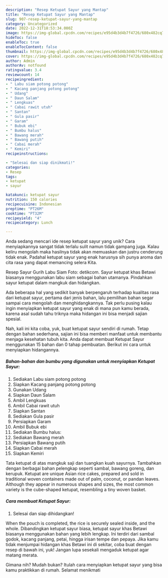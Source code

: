 ```yaml
---
description: "Resep Ketupat Sayur yang Mantap"
title: "Resep Ketupat Sayur yang Mantap"
slug: 907-resep-ketupat-sayur-yang-mantap
category: Uncategorized
date: 2022-12-31T18:53:34.000Z
image: https://img-global.cpcdn.com/recipes/e95d4b3d4b7f4726/680x482cq70/ketupat-sayur-foto-resep-utama.jpg
hideToc: false
enableToc: true
enableTocContent: false
thumbnail: https://img-global.cpcdn.com/recipes/e95d4b3d4b7f4726/680x482cq70/ketupat-sayur-foto-resep-utama.jpg
cover: https://img-global.cpcdn.com/recipes/e95d4b3d4b7f4726/680x482cq70/ketupat-sayur-foto-resep-utama.jpg
author: Admin
authorAv: notfound
ratingvalue: 3.4
reviewcount: 14
recipeingredient:
- " Labu siam potong potong"
- " Kacang panjang potong potong"
- " Udang"
- " Daun Salam"
- " Lengkuas"
- " Cabai rawit utuh"
- " Santan"
- " Gula pasir"
- " Garam"
- " Bubuk ebi"
- " Bumbu halus"
- " Bawang merah"
- " Bawang putih"
- " Cabai merah"
- " Kemiri"
recipeinstructions:

- "Selesai dan siap dinikmati!"
categories:
- Resep
tags:
- ketupat
- sayur

katakunci: ketupat sayur 
nutrition: 150 calories
recipecuisine: Indonesian
preptime: "PT26M"
cooktime: "PT32M"
recipeyield: "4"
recipecategory: Lunch

---
```





Anda sedang mencari ide resep ketupat sayur yang unik? Cara menyiapkannya sangat tidak terlalu sulit namun tidak gampang juga. Kalau keliru mengolah maka hasilnya tidak akan memuaskan dan justru cenderung tidak enak. Padahal ketupat sayur yang enak harusnya sih punya aroma dan cita rasa yang dapat memancing selera Kita.





Resep Sayur Gurih Labu Siam Foto: detikcom. Sayur ketupat khas Betawi biasanya menggunakan labu siam sebagai bahan utamanya. Pindahkan sayur ketupat dalam mangkuk dan hidangkan.

Ada beberapa hal yang sedikit banyak berpengaruh terhadap kualitas rasa dari ketupat sayur, pertama dari jenis bahan, lalu pemilihan bahan segar sampai cara mengolah dan menghidangkannya. Tak perlu pusing kalau ingin menyiapkan ketupat sayur yang enak di mana pun kamu berada, karena asal sudah tahu triknya maka hidangan ini bisa menjadi sajian spesial.






Nah, kali ini kita coba, yuk, buat ketupat sayur sendiri di rumah. Tetap dengan bahan sederhana, sajian ini bisa memberi manfaat untuk membantu menjaga kesehatan tubuh kita. Anda dapat membuat Ketupat Sayur menggunakan 15 bahan dan 0 tahap pembuatan. Berikut ini cara untuk menyiapkan hidangannya.

<!--inarticleads1-->

##### Bahan-bahan dan bumbu yang digunakan untuk menyiapkan Ketupat Sayur:

1. Sediakan  Labu siam potong potong
1. Siapkan  Kacang panjang potong potong
1. Gunakan  Udang
1. Siapkan  Daun Salam
1. Ambil  Lengkuas
1. Ambil  Cabai rawit utuh
1. Siapkan  Santan
1. Sediakan  Gula pasir
1. Persiapkan  Garam
1. Ambil  Bubuk ebi
1. Sediakan  Bumbu halus:
1. Sediakan  Bawang merah
1. Persiapkan  Bawang putih
1. Siapkan  Cabai merah
1. Siapkan  Kemiri


Tata ketupat di atas mangkuk saji dan tuangkan kuah sayurnya. Tambahkan dengan berbagai bahan pelengkap seperti sambal, bawang goreng, dan kerupuk. Ketupat are unique Asian rice cakes, prepared and sold in traditional woven containers made out of palm, coconut, or pandan leaves. Although they appear in numerous shapes and sizes, the most common variety is the cube-shaped ketupat, resembling a tiny woven basket. 

<!--inarticleads2-->

##### Cara membuat Ketupat Sayur:


1. Selesai dan siap dihidangkan!

When the pouch is completed, the rice is securely sealed inside, and the whole. Dibandingkan ketupat sayur biasa, ketupat sayur khas Betawi biasanya menggunakan bahan yang lebih lengkap. Ini terdiri dari sambal godok, kacang panjang, petai, hingga irisan tempe dan pepaya. Jika kamu tidak menjumpai hidangan khas Betawi ini di sekitar, coba buat dengan resep di bawah ini, yuk! Jangan lupa sesekali mengaduk ketupat agar matang merata. 

Gimana nih? Mudah bukan? Itulah cara menyiapkan ketupat sayur yang bisa kamu praktikkan di rumah. Selamat menikmati
